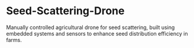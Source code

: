 # Seed-Scattering-Drone
Manually controlled agricultural drone for seed scattering, built using embedded systems and sensors to enhance seed distribution efficiency in farms.
